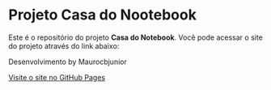 # Projeto Casa do Nootebook

Este é o repositório do projeto **Casa do Notebook**. Você pode acessar o site do projeto através do link abaixo:

Desenvolvimento by Maurocbjunior

[Visite o site no GitHub Pages]( https://Maurocbjunior.github.io/ProjetoCasaDoNotebook/)
